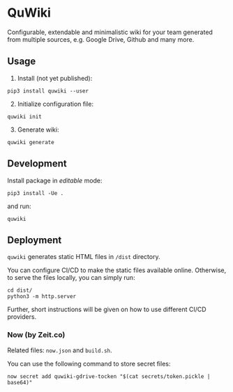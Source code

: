 # QuWiki

Configurable, extendable and minimalistic wiki for your team generated from multiple sources, e.g. Google Drive, Github and many more.

## Usage
1. Install (not yet published):
```
pip3 install quwiki --user
```
2. Initialize configuration file:
```
quwiki init
```
3. Generate wiki:
```
quwiki generate
```

## Development
Install package in _editable_ mode:
```
pip3 install -Ue .
```
and run:
```
quwiki
```

## Deployment
`quwiki` generates static HTML files in `/dist` directory. 

You can configure CI/CD to make the static files available online.
Otherwise, to serve the files locally, you can simply run:
```
cd dist/
python3 -m http.server
```

Further, short instructions will be given on how to use different CI/CD providers.

### Now (by Zeit.co)
Related files: `now.json` and `build.sh`.

You can use the following command to store secret files:
```
now secret add quwiki-gdrive-tocken "$(cat secrets/token.pickle | base64)"
```

